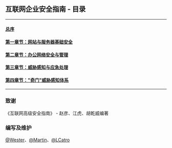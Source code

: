 ## 互联网企业安全指南 - 目录

<hr>

#### [总序]()
#### [第一章节：网站与服务器基础安全]()
#### [第二章节：办公网络安全与管理]()
#### [第三章节：威胁感知与应急处理]()
#### [第四章节："奇门"威胁感知体系]()

<hr>

### 致谢

《互联网高级安全指南》 - 赵彦、江虎、胡乾威编著

### 编写及维护

[@Wester](https://github.com/We5ter)、[@Martin](https://github.com/martinzhou2015)、[@LCatro](https://github.com/LCatro)
